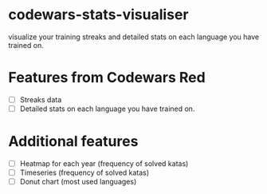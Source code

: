 # codewars-stats-visualiser
visualize your training streaks and detailed stats on each language you have trained on.

# Features from Codewars Red #
- [ ] Streaks data
- [ ] Detailed stats on each language you have trained on.

# Additional features #
- [ ] Heatmap for each year (frequency of solved katas)
- [ ] Timeseries (frequency of solved katas)
- [ ] Donut chart (most used languages)
